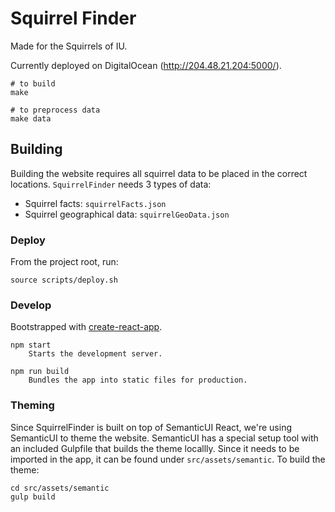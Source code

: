 # Squirrel Finder

Made for the Squirrels of IU.

Currently deployed on DigitalOcean (http://204.48.21.204:5000/).


```
# to build
make

# to preprocess data
make data
```

## Building

Building the website requires all squirrel data to be placed in the correct locations. `SquirrelFinder` needs 3 types of data:

- Squirrel facts: `squirrelFacts.json`
- Squirrel geographical data: `squirrelGeoData.json`

### Deploy

From the project root, run:

```
source scripts/deploy.sh
```

### Develop

Bootstrapped with [create-react-app](https://github.com/facebook/create-react-app).

```
npm start
    Starts the development server.

npm run build
    Bundles the app into static files for production.
```

### Theming

Since SquirrelFinder is built on top of SemanticUI React, we're using SemanticUI to theme the website. SemanticUI has a special setup tool with an included Gulpfile that builds the theme locallly. Since it needs to be imported in the app, it can be found under `src/assets/semantic`. To build the theme:

```
cd src/assets/semantic
gulp build
```
